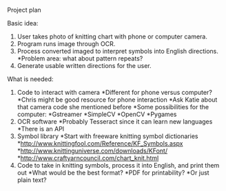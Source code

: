 Project plan

Basic idea:
1. User takes photo of knitting chart with phone or computer camera.
2. Program runs image through OCR.
3. Process converted imaged to interpret symbols into English directions.
    *Problem area: what about pattern repeats?
4. Generate usable written directions for the user.

What is needed:
1. Code to interact with camera
    *Different for phone versus computer?
        *Chris might be good resource for phone interaction
        *Ask Katie about that camera code she mentioned before
    *Some possibilities for the computer:
        *Gstreamer
        *SimpleCV
        *OpenCV
        *Pygames
2. OCR software
    *Probably Tesseract since it can learn new languages
    *There is an API
3. Symbol library
    *Start with freeware knitting symbol dictionaries
        *http://www.knittingfool.com/Reference/KF_Symbols.aspx
        *http://www.knittinguniverse.com/downloads/KFont/
        *http://www.craftyarncouncil.com/chart_knit.html
4. Code to take in knitting symbols, process it into English, and print them out
    *What would be the best format?
        *PDF for printability?
        *Or just plain text?

